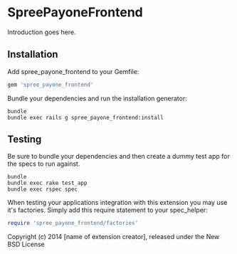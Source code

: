 SpreePayoneFrontend
===================

Introduction goes here.

Installation
------------

Add spree_payone_frontend to your Gemfile:

```ruby
gem 'spree_payone_frontend'
```

Bundle your dependencies and run the installation generator:

```shell
bundle
bundle exec rails g spree_payone_frontend:install
```

Testing
-------

Be sure to bundle your dependencies and then create a dummy test app for the specs to run against.

```shell
bundle
bundle exec rake test_app
bundle exec rspec spec
```

When testing your applications integration with this extension you may use it's factories.
Simply add this require statement to your spec_helper:

```ruby
require 'spree_payone_frontend/factories'
```

Copyright (c) 2014 [name of extension creator], released under the New BSD License
